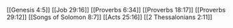[[Genesis 4:5]]
[[Job 29:16]]
[[Proverbs 6:34]]
[[Proverbs 18:17]]
[[Proverbs 29:12]]
[[Songs of Solomon 8:7]]
[[Acts 25:16]]
[[2 Thessalonians 2:11]]
